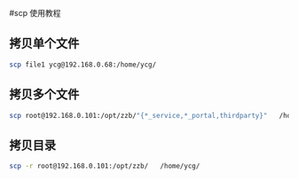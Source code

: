 #scp 使用教程

## 拷贝单个文件

```bash
scp file1 ycg@192.168.0.68:/home/ycg/
```

## 拷贝多个文件

```bash
scp root@192.168.0.101:/opt/zzb/"{*_service,*_portal,thirdparty}"   /home/ycg/
```

## 拷贝目录

```bash
scp -r root@192.168.0.101:/opt/zzb/   /home/ycg/
```
